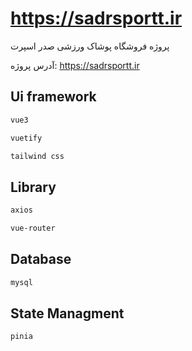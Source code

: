 # https://sadrsportt.ir

پروژه فروشگاه پوشاک ورزشی صدر اسپرت 

آدرس پروژه: https://sadrsportt.ir




## Ui framework

```bash
vue3

vuetify

tailwind css
```

## Library

```bash
axios

vue-router

```

## Database

```bash
mysql
```

## State Managment

```bash
pinia
```



